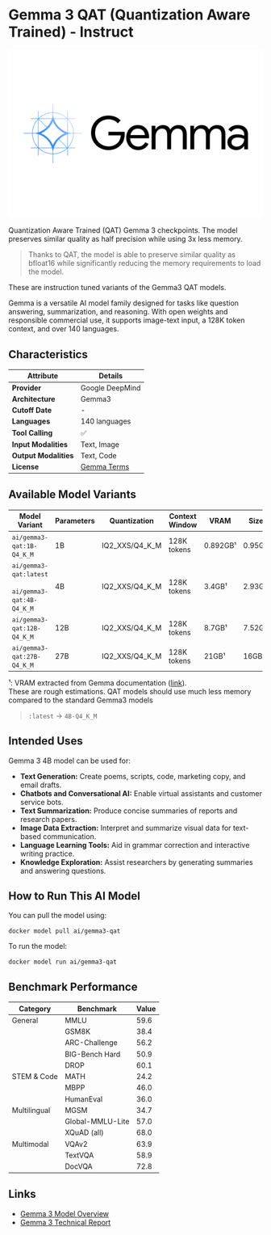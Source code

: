 # Gemma 3 QAT (Quantization Aware Trained) - Instruct

![logo](https://github.com/docker/model-cards/raw/refs/heads/main/logos/gemma-280x184-overview@2x.svg)

Quantization Aware Trained (QAT) Gemma 3 checkpoints. The model preserves similar quality as half precision while using 3x less memory.

> Thanks to QAT, the model is able to preserve similar quality as bfloat16 while significantly reducing the memory requirements to load the model.

These are instruction tuned variants of the Gemma3 QAT models.  

Gemma is a versatile AI model family designed for tasks like question answering, summarization, and reasoning. With open weights and responsible commercial use, it supports image-text input, a 128K token context, and over 140 languages.

## Characteristics

| Attribute             | Details         |
|---------------------- |---------------- |
| **Provider**          | Google DeepMind |
| **Architecture**      | Gemma3          |
| **Cutoff Date**       | -               |
| **Languages**         | 140 languages   |
| **Tool Calling**      | ✅              |
| **Input Modalities**  | Text, Image     |
| **Output Modalities** | Text, Code      |
| **License**           | [Gemma Terms](https://ai.google.dev/gemma/terms) |

## Available Model Variants

| Model Variant                                           | Parameters | Quantization   | Context Window | VRAM      | Size   | 
|-------------------------------------------------------- |----------- |----------------|--------------- |---------- |------- |
| `ai/gemma3-qat:1B-Q4_K_M`                               | 1B         | IQ2_XXS/Q4_K_M | 128K tokens    |  0.892GB¹ | 0.95GB |
| `ai/gemma3-qat:latest`<br><br>`ai/gemma3-qat:4B-Q4_K_M` | 4B         | IQ2_XXS/Q4_K_M | 128K tokens    |  3.4GB¹   | 2.93GB |
| `ai/gemma3-qat:12B-Q4_K_M`                              | 12B        | IQ2_XXS/Q4_K_M | 128K tokens    |  8.7GB¹   | 7.52GB |
| `ai/gemma3-qat:27B-Q4_K_M`                              | 27B        | IQ2_XXS/Q4_K_M | 128K tokens    |  21GB¹    | 16GB   |

¹: VRAM extracted from Gemma documentation ([link](https://ai.google.dev/gemma/docs/core#128k-context)).  
These are rough estimations. QAT models should use much less memory compared to the standard Gemma3 models

> `:latest` → `4B-Q4_K_M`

## Intended Uses

Gemma 3 4B model can be used for:

- **Text Generation:** Create poems, scripts, code, marketing copy, and email drafts.  
- **Chatbots and Conversational AI:** Enable virtual assistants and customer service bots.  
- **Text Summarization:** Produce concise summaries of reports and research papers.  
- **Image Data Extraction:** Interpret and summarize visual data for text-based communication.  
- **Language Learning Tools:** Aid in grammar correction and interactive writing practice.  
- **Knowledge Exploration:** Assist researchers by generating summaries and answering questions.  

## How to Run This AI Model

You can pull the model using:
```
docker model pull ai/gemma3-qat
```

To run the model:
```
docker model run ai/gemma3-qat
```

## Benchmark Performance

| Category       | Benchmark          | Value  |
|---------------|--------------------|--------|
| General       | MMLU               | 59.6   |
|               | GSM8K              | 38.4   |
|               | ARC-Challenge      | 56.2   |
|               | BIG-Bench Hard     | 50.9   |
|               | DROP               | 60.1   |
| STEM & Code   | MATH               | 24.2   |
|               | MBPP               | 46.0   |
|               | HumanEval          | 36.0   |
| Multilingual  | MGSM               | 34.7   |
|               | Global-MMLU-Lite   | 57.0   |
|               | XQuAD (all)        | 68.0   |
| Multimodal    | VQAv2              | 63.9   |
|               | TextVQA            | 58.9   |
|               | DocVQA             | 72.8   |



## Links
- [Gemma 3 Model Overview](https://ai.google.dev/gemma/docs/core)
- [Gemma 3 Technical Report](https://storage.googleapis.com/deepmind-media/gemma/Gemma3Report.pdf)
